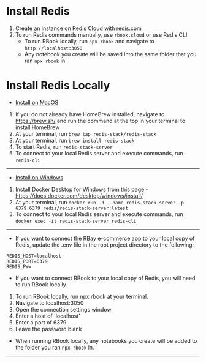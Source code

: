 # Install Redis

1. Create an instance on Redis Cloud with [redis.com](redis.com)
2. To run Redis commands manually, use `rbook.cloud` or use Redis CLI
   - To run RBook locally, run `npx rbook` and navigate to `http://localhost:3050`
   - Any notebook you create will be saved into the same folder that you ran `npx rbook` in.

# Install Redis Locally

- [Install on MacOS](https://redis.io/docs/stack/get-started/install/mac-os/)

1. If you do not already have HomeBrew installed, navigate to https://brew.sh/ and run the command at the top in your terminal to install HomeBrew
2. At your terminal, run `brew tap redis-stack/redis-stack`
3. At your terminal, run `brew install redis-stack`
4. To start Redis, run `redis-stack-server`
5. To connect to your local Redis server and execute commands, run `redis-cli`

---

- [Install on Windows](https://redis.io/docs/stack/get-started/install/docker/)

1. Install Docker Desktop for Windows from this page - https://docs.docker.com/desktop/windows/install/
2. At your terminal, run `docker run -d --name redis-stack-server -p 6379:6379 redis/redis-stack-server:latest`
3. To connect to your local Redis server and execute commands, run `docker exec -it redis-stack-server redis-cli`

---

- If you want to connect the RBay e-commerce app to your local copy of Redis, update the .env file in the root project directory to the following:

```
REDIS_HOST=localhost
REDIS_PORT=6379
REDIS_PW=
```

- If you want to connect RBook to your local copy of Redis, you will need to run RBook locally.

1. To run RBook locally, run npx rbook at your terminal.
2. Navigate to localhost:3050
3. Open the connection settings window
4. Enter a host of 'localhost'
5. Enter a port of 6379
6. Leave the password blank

- When running RBook locally, any notebooks you create will be added to the folder you ran `npx rbook` in.

---
